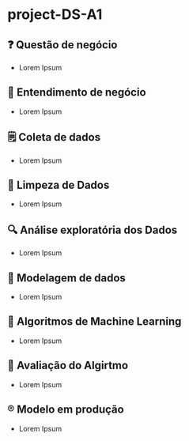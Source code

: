 # project-DS-A1

## :question: Questão de negócio

- Lorem Ipsum 

## :book: Entendimento de negócio

- Lorem Ipsum

## :spiral_notepad: Coleta de dados

- Lorem Ipsum

## :broom: Limpeza de Dados
- Lorem Ipsum

## :mag: Análise exploratória dos Dados

- Lorem Ipsum

## :slot_machine: Modelagem de dados

- Lorem Ipsum

## :robot: Algoritmos de Machine Learning

- Lorem Ipsum

## 	:dart: Avaliação do Algirtmo

- Lorem Ipsum

## :registered: Modelo em produção

- Lorem Ipsum

